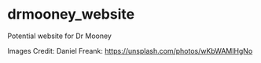 # drmooney_website
Potential website for Dr Mooney

Images Credit:
Daniel Freank: https://unsplash.com/photos/wKbWAMlHgNo